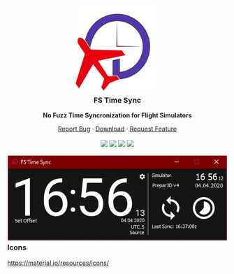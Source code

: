 <div align="center">
<a href="https://github.com/shotwn/FS-Time-Sync/"  >
<img src="icons/logo.png" alt="Logo" width="200" height="200" style="margin-bottom:-20px" />
</a>
<h3 align="center">FS Time Sync</h3>

**No Fuzz Time Syncronization for Flight Simulators**

<a href="https://github.com/shotwn/FS-Time-Sync/issues">Report Bug</a>
·
<a href="https://github.com/shotwn/FS-Time-Sync/releases">Download</a>
·
<a href="https://github.com/shotwn/FS-Time-Sync/issues">Request Feature</a>
<br>
<br>
<a href="https://github.com/shotwn/FS-Time-Sync/" target="_blank"><img src="https://img.shields.io/badge/Python-3.7-brightgreen"/></a>
<a href="https://www.patreon.com/shotwn"><img src="https://img.shields.io/badge/Support-Patreon-blue"/></a>
<a href="https://commerce.coinbase.com/checkout/e7c6e558-6a4b-4731-a5f0-87e1efd7b986"><img src="https://img.shields.io/badge/Donate-Bitcoin-blue"/></a>
<a href="http://flake8.pycqa.org/en/latest/" target="_blank"><img src="https://img.shields.io/badge/Code%20Style-flake8-red"/></a>
<br>
<br>
<img src="docs/screenshot.png" alt="Screenshot" style="margin-bottom:-20px" />
</div>



### Icons
https://material.io/resources/icons/
